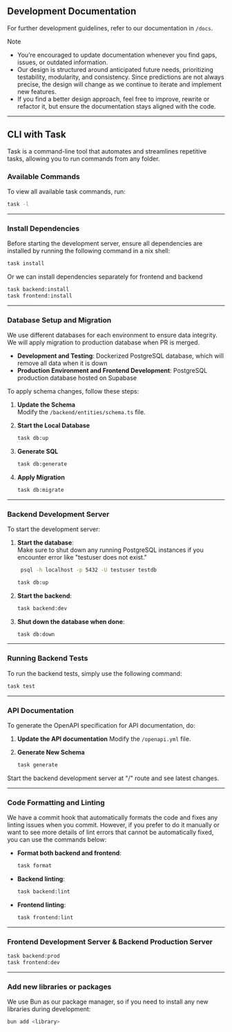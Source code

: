 ## Development Documentation
For further development guidelines, refer to our documentation in `/docs`.
> [!NOTE]
> - You’re encouraged to update documentation whenever you find gaps, issues, or outdated information. 
> - Our design is structured around anticipated future needs, prioritizing testability, modularity, and consistency. Since predictions are not always precise, the design will change as we continue to iterate and implement new features.
> - If you find a better design approach, feel free to improve, rewrite or refactor it, but ensure the documentation stays aligned with the code.

---

## CLI with Task
Task is a command-line tool that automates and streamlines repetitive tasks, allowing you to run commands from any folder.

### Available Commands

To view all available task commands, run:

```bash
task -l
```

-----

### Install Dependencies

Before starting the development server, ensure all dependencies are installed by running the following command in a nix shell:

```bash
task install
```
Or we can install dependencies separately for frontend and backend
```bash
task backend:install
task frontend:install
```

-----

### Database Setup and Migration

We use different databases for each environment to ensure data integrity. We will apply migration to production database when PR is merged.

- **Development and Testing**: Dockerized PostgreSQL database, which will remove all data when it is down
- **Production Environment and Frontend Development**: PostgreSQL production database hosted on Supabase

To apply schema changes, follow these steps:

1. **Update the Schema**  
   Modify the `/backend/entities/schema.ts` file.

2. **Start the Local Database**  
 
   ```bash
   task db:up
   ```

3. **Generate SQL**  

   ```bash
   task db:generate
   ```
4. **Apply Migration**  

   ```bash
   task db:migrate
   ```
   
-----

### Backend Development Server

To start the development server:

1. **Start the database**:  
   Make sure to shut down any running PostgreSQL instances if you encounter error like "testuser does not exist."

   ```bash
    psql -h localhost -p 5432 -U testuser testdb
   ```

   ```bash
   task db:up
   ```

2. **Start the backend**:

   ```bash
   task backend:dev
   ```

3. **Shut down the database when done**:

   ```bash
   task db:down
   ```

-----

### Running Backend Tests

To run the backend tests, simply use the following command:

```bash
task test
```

-----

### API Documentation

To generate the OpenAPI specification for API documentation, do:
1. **Update the API documentation**
    Modify the `/openapi.yml` file.

2. **Generate New Schema**

    ```bash
    task generate
    ```
Start the backend development server at "/" route and see latest changes.

-----

### Code Formatting and Linting

We have a commit hook that automatically formats the code and fixes any linting issues when you commit. However, if you prefer to do it manually or want to see more details of lint errors that cannot be automatically fixed, you can use the commands below:

- **Format both backend and frontend**:

   ```bash
   task format
   ```

- **Backend linting**:

   ```bash
   task backend:lint
   ```

- **Frontend linting**:

   ```bash
   task frontend:lint
   ```

-----

### Frontend Development Server & Backend Production Server
```bash
task backend:prod
task frontend:dev
```

-----

### Add new libraries or packages
We use Bun as our package manager, so if you need to install any new libraries during development:
```bash
bun add <library>
```

